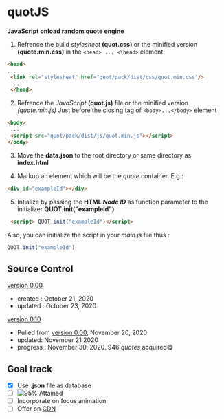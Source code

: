 # quotJS
**JavaScript onload random quote engine**

1. Refrence the build *stylesheet* **(quot.css)** or the minified version **(quote.min.css)** in the `<head> ... <\head>` element. 
```html
<head>
...
 <link rel="stylesheet" href="quot/pack/dist/css/quot.min.css"/>
 ...
 </head>
 ```

2. Refrence the *JavaScript* **(quot.js)** file or the minified version *(quote.min.js)* Just before the closing tag of `<body>...</body>` element
```html
<body>
 ...
 <script src="quot/pack/dist/js/quot.min.js"></script>
</body>
```

3. Move the **data.json** to the root directory or same directory as **index.html**

4. Markup an element which will be the *quote* container. E.g :
```html
<div id="exampleId"></div>
```

5. Intialize by passing the **HTML *Node ID*** as function parameter to the initializer **QUOT.init("exampleId")**.
```html 
 <script> QUOT.init("exampleId")</script>
 ```

Also, you can initialize the script in your *main.js* file thus :

```JavaScript
QUOT.init("exampleId")
```





## Source Control
[version 0.00](https://github.com/opeolluwa/quotJS/tree/main/V0.00)
  * created : October 21, 2020
  * updated : October 23, 2020
  
 [version 0.10]()
 * Pulled from [version 0.00](https://github.com/opeolluwa/quotJS/tree/main/V0.00), November 20, 2020
 * updated: November 21 2020
 * progress : November 30, 2020. 946 _quotes_ acquired😋

 

## Goal track
- [x] Use **.json** file as database
- [ ] ![95%](https://progress-bar.dev/95?title=Reach_1000+_quotes_) Attained
- [ ] Incorporate on focus animation
- [ ] Offer on [CDN](https://www.google.com/search?q=cdn&oq=cdn&aqs=chrome..69i57j0i67j69i60l2j5i44.2641j0j1&sourceid=chrome-mobile&ie=UTF-8)
